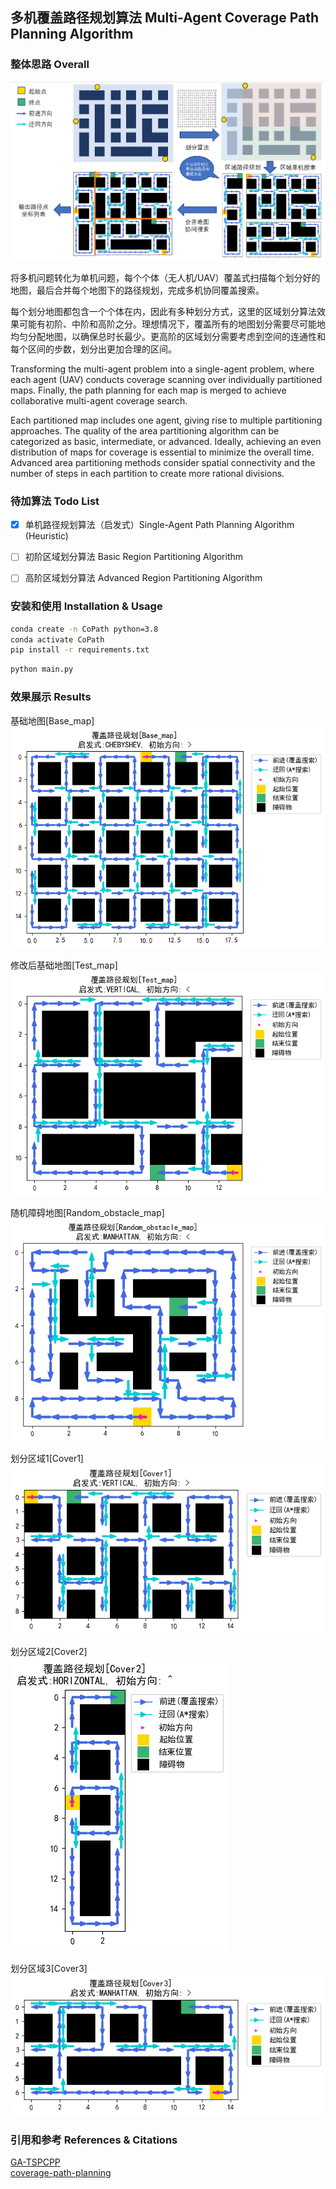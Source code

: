 ## 多机覆盖路径规划算法 Multi-Agent Coverage Path Planning Algorithm

### 整体思路 Overall  
![整体流程框架图](https://github.com/windycn/Multi-Agent-Coverage-Path-Planning-Algorithm/blob/main/images/framework.png)

将多机问题转化为单机问题，每个个体（无人机/UAV）覆盖式扫描每个划分好的地图，最后合并每个地图下的路径规划，完成多机协同覆盖搜索。

每个划分地图都包含一个个体在内，因此有多种划分方式，这里的区域划分算法效果可能有初阶、中阶和高阶之分。理想情况下，覆盖所有的地图划分需要尽可能地均匀分配地图，以确保总时长最少。更高阶的区域划分需要考虑到空间的连通性和每个区间的步数，划分出更加合理的区间。

Transforming the multi-agent problem into a single-agent problem, where each agent (UAV) conducts coverage scanning over individually partitioned maps. Finally, the path planning for each map is merged to achieve collaborative multi-agent coverage search.

Each partitioned map includes one agent, giving rise to multiple partitioning approaches. The quality of the area partitioning algorithm can be categorized as basic, intermediate, or advanced. Ideally, achieving an even distribution of maps for coverage is essential to minimize the overall time. Advanced area partitioning methods consider spatial connectivity and the number of steps in each partition to create more rational divisions.

### 待加算法 Todo List

- [x] 单机路径规划算法（启发式）Single-Agent Path Planning Algorithm (Heuristic)

- [ ] 初阶区域划分算法 Basic Region Partitioning Algorithm

- [ ] 高阶区域划分算法 Advanced Region Partitioning Algorithm

### 安装和使用 Installation & Usage
```bash
conda create -n CoPath python=3.8
conda activate CoPath
pip install -r requirements.txt
```

```bash
python main.py
```
### 效果展示 Results
基础地图[Base_map]  
![Base_map](https://github.com/windycn/Multi-Agent-Coverage-Path-Planning-Algorithm/blob/main/images/Base_map.png)

修改后基础地图[Test_map]  
![Test_map](https://github.com/windycn/Multi-Agent-Coverage-Path-Planning-Algorithm/blob/main/images/Test_map.png)

随机障碍地图[Random_obstacle_map]  
![Random_obstacle_map](https://github.com/windycn/Multi-Agent-Coverage-Path-Planning-Algorithm/blob/main/images/Random_obstacle_map.png)

划分区域1[Cover1]  
![Cover1](https://github.com/windycn/Multi-Agent-Coverage-Path-Planning-Algorithm/blob/main/images/Cover1.png)

划分区域2[Cover2]  
![Cover2](https://github.com/windycn/Multi-Agent-Coverage-Path-Planning-Algorithm/blob/main/images/Cover2.png)

划分区域3[Cover3]  
![Cover3](https://github.com/windycn/Multi-Agent-Coverage-Path-Planning-Algorithm/blob/main/images/Cover3.png)

### 引用和参考 References & Citations
[GA-TSPCPP](https://github.com/WJTung/GA-TSPCPP)  
[coverage-path-planning](https://github.com/rodriguesrenato/coverage-path-planning)
